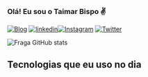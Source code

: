 
### Olá! Eu sou o Taimar Bispo ✌ 

[![Blog](https://img.shields.io/website-up-down-green-red/http/monip.org.svg)](https://www.linkedin.com/feed/?trk=sem-ga_campid%3D12619604099_asid%3D122510712920_crid%3D509739556235_kw%3Dlinked_d%3Dc_tid%3Dkwd-103941963_n%3Dg_mt%3De_geo%3D1001521_slid%3D) [![linkedin](https://img.shields.io/badge/LinkedIn-0077B5?style=for-the-badge&logo=linkedin&logoColor=white)](https://www.linkedin.com/feed/?trk=sem-ga_campid%3D12619604099_asid%3D122510712920_crid%3D509739556235_kw%3Dlinked_d%3Dc_tid%3Dkwd-103941963_n%3Dg_mt%3De_geo%3D1001521_slid%3D)[![Instagram](https://img.shields.io/badge/Instagram-E4405F?style=for-the-badge&logo=instagram&logoColor=white)](https://www.instagram.com/mistertecevolution/)
[![Twitter](https://img.shields.io/badge/Twitter-1DA1F2?style=for-the-badge&logo=twitter&logoColor=white)](https://twitter.com/taibispo_/)



![Fraga GitHub stats](https://github-readme-stats.vercel.app/api?username=devbispo&show_icons=true&theme=radical)

## Tecnologias que eu uso no dia
